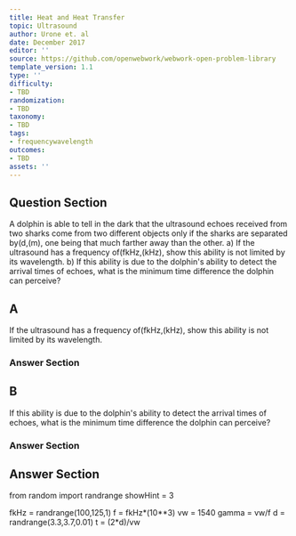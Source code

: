 ```yaml
---
title: Heat and Heat Transfer
topic: Ultrasound
author: Urone et. al
date: December 2017
editor: ''
source: https://github.com/openwebwork/webwork-open-problem-library
template_version: 1.1
type: ''
difficulty:
- TBD
randomization:
- TBD
taxonomy:
- TBD
tags:
- frequencywavelength
outcomes:
- TBD
assets: ''
---
```


## Question Section 

A dolphin is able to tell in the dark that the ultrasound echoes received from two
sharks come from two different objects only if the sharks are separated by(d,(m),
one being that much farther away than the other. 
a) If the ultrasound has a frequency of(fkHz,(kHz), show this ability is not limited by its wavelength.
b) If this ability is due to the dolphin's ability to detect the arrival times of echoes, what is the minimum time difference the dolphin can perceive?

## A
If the ultrasound has a frequency of(fkHz,(kHz), show this ability is not limited by its wavelength.
### Answer Section
## B
If this ability is due to the dolphin's ability to detect the arrival times of echoes, what is the minimum time difference the dolphin can perceive?
### Answer Section


## Answer Section

from random import randrange
showHint = 3

fkHz = randrange(100,125,1)
f = fkHz*(10**3)
vw = 1540
gamma = vw/f
d = randrange(3.3,3.7,0.01)
t = (2*d)/vw